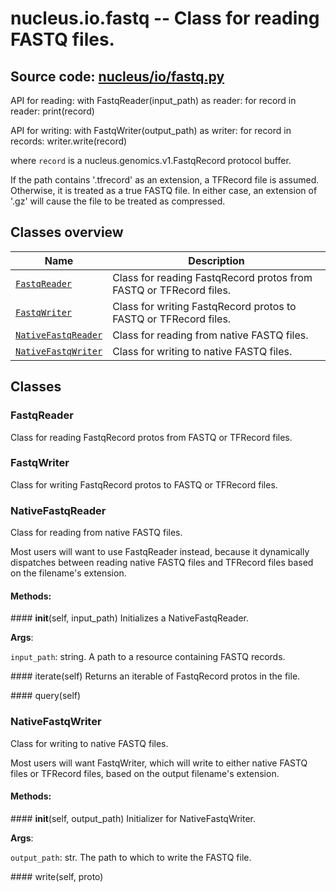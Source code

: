 # nucleus.io.fastq -- Class for reading FASTQ files.
**Source code:** [nucleus/io/fastq.py](https://github.com/google/nucleus/tree/master/nucleus/io/fastq.py)
---
API for reading:
  with FastqReader(input_path) as reader:
    for record in reader:
      print(record)

API for writing:
  with FastqWriter(output_path) as writer:
    for record in records:
      writer.write(record)

where `record` is a nucleus.genomics.v1.FastqRecord protocol buffer.

If the path contains '.tfrecord' as an extension, a TFRecord file is
assumed.  Otherwise, it is treated as a true FASTQ file.  In either case,
an extension of '.gz' will cause the file to be treated as compressed.

## Classes overview
Name | Description
-----|------------
[`FastqReader`](#fastqreader) | Class for reading FastqRecord protos from FASTQ or TFRecord files.
[`FastqWriter`](#fastqwriter) | Class for writing FastqRecord protos to FASTQ or TFRecord files.
[`NativeFastqReader`](#nativefastqreader) | Class for reading from native FASTQ files.
[`NativeFastqWriter`](#nativefastqwriter) | Class for writing to native FASTQ files.

## Classes
### FastqReader
Class for reading FastqRecord protos from FASTQ or TFRecord files.

### FastqWriter
Class for writing FastqRecord protos to FASTQ or TFRecord files.

### NativeFastqReader
Class for reading from native FASTQ files.

Most users will want to use FastqReader instead, because it dynamically
dispatches between reading native FASTQ files and TFRecord files based on the
filename's extension.

#### Methods:
####<a name="<_ast.FunctionDef object at 0x55f78d1b9fd0>"></a> __init__(self, input_path)
Initializes a NativeFastqReader.

**Args**:

`input_path`: string. A path to a resource containing FASTQ records.


####<a name="<_ast.FunctionDef object at 0x55f78d0ea590>"></a> iterate(self)
Returns an iterable of FastqRecord protos in the file.

####<a name="<_ast.FunctionDef object at 0x55f78d0ea0d0>"></a> query(self)


### NativeFastqWriter
Class for writing to native FASTQ files.

Most users will want FastqWriter, which will write to either native FASTQ
files or TFRecord files, based on the output filename's extension.

#### Methods:
####<a name="<_ast.FunctionDef object at 0x55f78d0f1410>"></a> __init__(self, output_path)
Initializer for NativeFastqWriter.

**Args**:

`output_path`: str. The path to which to write the FASTQ file.


####<a name="<_ast.FunctionDef object at 0x55f78d0f1cd0>"></a> write(self, proto)


